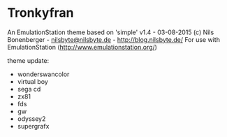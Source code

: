 # Tronkyfran

An EmulationStation theme based on 'simple' v1.4 - 03-08-2015
(c) Nils Bonenberger - nilsbyte@nilsbyte.de - http://blog.nilsbyte.de/
For use with EmulationStation (http://www.emulationstation.org/)

theme update:
- wonderswancolor
- virtual boy
- sega cd
- zx81
- fds
- gw
- odyssey2
- supergrafx

